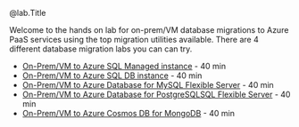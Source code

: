 @lab.Title

Welcome to the hands on lab for on-prem/VM database migrations to Azure PaaS services using the top migration utilities available.  There are 4 different database migration labs you can can try. 

- [On-Prem/VM to Azure SQL Managed instance](#sql-mi) - 40 min
- [On-Prem/VM to Azure SQL DB instance](#sql-db) - 40 min
- [On-Prem/VM to Azure Database for MySQL Flexible Server](#mysql) - 40 min
- [On-Prem/VM to Azure Database for PostgreSQLSQL Flexible Server](#postgresql) - 40 min
- [On-Prem/VM to Azure Cosmos DB for MongoDB](#mongodb) - 40 min

